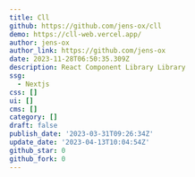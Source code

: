 ```yaml
---
title: Cll
github: https://github.com/jens-ox/cll
demo: https://cll-web.vercel.app/
author: jens-ox
author_link: https://github.com/jens-ox
date: 2023-11-28T06:50:35.309Z
description: React Component Library Library
ssg:
  - Nextjs
css: []
ui: []
cms: []
category: []
draft: false
publish_date: '2023-03-31T09:26:34Z'
update_date: '2023-04-13T10:04:54Z'
github_star: 0
github_fork: 0
---
```

